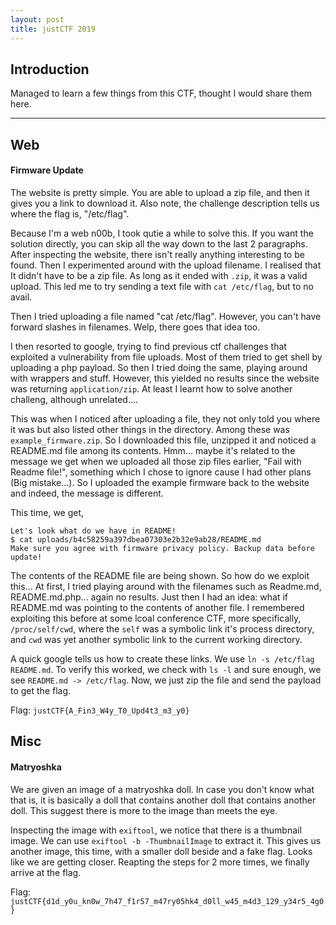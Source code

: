 ```yaml
---
layout: post
title: justCTF 2019
---
```


Introduction
------

Managed to learn a few things from this CTF, thought I would share them here.   

---

Web
------

#### Firmware Update

The website is pretty simple. You are able to upload a zip file, and then it gives you a link to download it. Also note, the challenge description tells us where the flag is, "/etc/flag". 

Because I'm a web n00b, I took qutie a while to solve this. If you want the solution directly, you can skip all the way down to the last 2 paragraphs. After inspecting the website, there isn't really anything interesting to be found. Then I experimented around with the upload filename. I realised that It didn't have to be a zip file. As long as it ended with `.zip`, it was a valid upload. This led me to try sending a text file with `cat /etc/flag`, but to no avail. 

Then I tried uploading a file named "cat /etc/flag". However, you can't have forward slashes in filenames. Welp, there goes that idea too. 

I then resorted to google, trying to find previous ctf challenges that exploited a vulnerability from file uploads. Most of them tried to get shell by uploading a php payload. So then I tried doing the same, playing around with wrappers and stuff. However, this yielded no results since the website was returning `application/zip`. At least I learnt how to solve another challeng, although unrelated....

This was when I noticed after uploading a file, they not only told you where it was but also listed other things in the directory. Among these was `example_firmware.zip`. So I downloaded this file, unzipped it and noticed a README.md file among its contents. Hmm... maybe it's related to the message we get when we uploaded all those zip files earlier, "Fail with Readme file!", something which I chose to ignore cause I had other plans (Big mistake...). So I uploaded the example firmware back to the website and indeed, the message is different. 

This time, we get, 
```
Let's look what do we have in README!
$ cat uploads/b4c58259a397dbea07303e2b32e9ab28/README.md
Make sure you agree with firmware privacy policy. Backup data before update!
```

The contents of the README file are being shown. So how do we exploit this... At first, I tried playing around with the filenames such as Readme.md, README.md.php... again no results. Just then I had an idea: what if README.md was pointing to the contents of another file. I remembered exploiting this before at some lcoal conference CTF, more specifically, `/proc/self/cwd`, where the `self` was a symbolic link it's process directory, and `cwd` was yet another symbolic link to the current working directory. 

A quick google tells us how to create these links. We use `ln -s /etc/flag README.md`. To verify this worked, we check with `ls -l` and sure enough, we see `README.md -> /etc/flag`. Now, we just zip the file and send the payload to get the flag. 

Flag: `justCTF{A_Fin3_W4y_T0_Upd4t3_m3_y0}`



Misc
------

#### Matryoshka

We are given an image of a matryoshka doll. In case you don't know what that is, it is basically a doll that contains another doll that contains another doll. This suggest there is more to the image than meets the eye. 

Inspecting the image with `exiftool`, we notice that there is a thumbnail image. We can use `exiftool -b -ThumbnailImage` to extract it. This gives us another image, this time, with a smaller doll beside and a fake flag. Looks like we are getting closer. Reapting the steps for 2 more times, we finally arrive at the flag.

Flag: `justCTF{d1d_y0u_kn0w_7h47_f1r57_m47ry05hk4_d0ll_w45_m4d3_129_y34r5_4g0}`